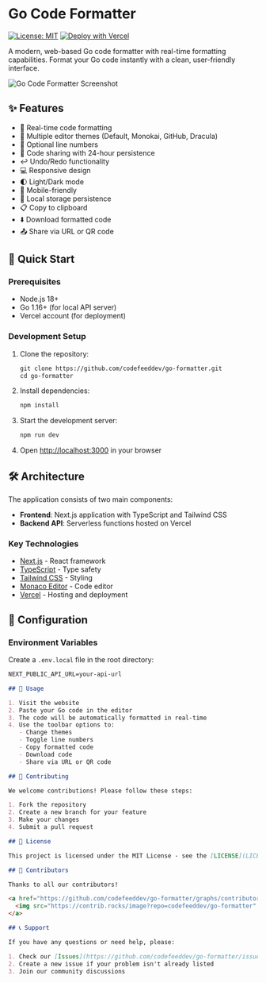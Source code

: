 # Go Code Formatter

[![License: MIT](https://img.shields.io/badge/License-MIT-blue.svg)](https://opensource.org/licenses/MIT)
[![Deploy with Vercel](https://vercel.com/button)](https://vercel.com/new/clone?repository-url=https%3A%2F%2Fgithub.com%2Fcodefeeddev%2Fgo-formatter)

A modern, web-based Go code formatter with real-time formatting capabilities. Format your Go code instantly with a clean, user-friendly interface.

![Go Code Formatter Screenshot](/public/screenshot.png)

## ✨ Features

- 🚀 Real-time code formatting
- 🎨 Multiple editor themes (Default, Monokai, GitHub, Dracula)
- 📏 Optional line numbers
- 💾 Code sharing with 24-hour persistence
- ↩️ Undo/Redo functionality
- 💻 Responsive design
- 🌓 Light/Dark mode
- 📱 Mobile-friendly
- 🔄 Local storage persistence
- 📋 Copy to clipboard
- ⬇️ Download formatted code
- 📤 Share via URL or QR code

## 🚀 Quick Start

### Prerequisites

- Node.js 18+
- Go 1.16+ (for local API server)
- Vercel account (for deployment)

### Development Setup

1. Clone the repository:
    ```md
    git clone https://github.com/codefeeddev/go-formatter.git
    cd go-formatter
    ```

2. Install dependencies:
    ```md
    npm install
    ```

3. Start the development server:
    ```md
    npm run dev
    ```

4. Open [http://localhost:3000](http://localhost:3000) in your browser

## 🛠 Architecture

The application consists of two main components:

- **Frontend**: Next.js application with TypeScript and Tailwind CSS
- **Backend API**: Serverless functions hosted on Vercel

### Key Technologies

- [Next.js](https://nextjs.org/) - React framework
- [TypeScript](https://www.typescriptlang.org/) - Type safety
- [Tailwind CSS](https://tailwindcss.com/) - Styling
- [Monaco Editor](https://microsoft.github.io/monaco-editor/) - Code editor
- [Vercel](https://vercel.com/) - Hosting and deployment

## 🔧 Configuration

### Environment Variables

Create a `.env.local` file in the root directory:

```md
NEXT_PUBLIC_API_URL=your-api-url

## 📝 Usage

1. Visit the website
2. Paste your Go code in the editor
3. The code will be automatically formatted in real-time
4. Use the toolbar options to:
   - Change themes
   - Toggle line numbers
   - Copy formatted code
   - Download code
   - Share via URL or QR code

## 🤝 Contributing

We welcome contributions! Please follow these steps:

1. Fork the repository
2. Create a new branch for your feature
3. Make your changes
4. Submit a pull request

## 📄 License

This project is licensed under the MIT License - see the [LICENSE](LICENSE) file for details.

## 👥 Contributors

Thanks to all our contributors!

<a href="https://github.com/codefeeddev/go-formatter/graphs/contributors">
  <img src="https://contrib.rocks/image?repo=codefeeddev/go-formatter" />
</a>

## 📞 Support

If you have any questions or need help, please:

1. Check our [Issues](https://github.com/codefeeddev/go-formatter/issues) page
2. Create a new issue if your problem isn't already listed
3. Join our community discussions